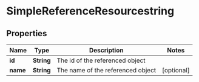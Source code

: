 
# SimpleReferenceResourcestring

## Properties
Name | Type | Description | Notes
------------ | ------------- | ------------- | -------------
**id** | **String** | The id of the referenced object | 
**name** | **String** | The name of the referenced object |  [optional]




